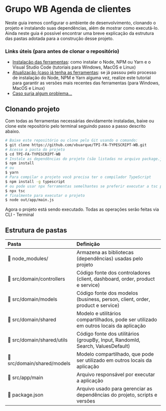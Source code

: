 # Grupo WB Agenda de clientes

Neste guia iremos configurar o ambiente de desenvolvimento, clonando o projeto e instalando suas dependências, além de mostrar como executá-lo. Ainda neste guia é possível encontrar uma breve explicação da estrutura das pastas adotada para a construção desse projeto.

### Links úteis (para antes de clonar o repositório)

- [Instalação das ferramentas](https://www.notion.so/Instala-o-das-ferramentas-405f3e8b014649cbb422dee6b5bd0535): como instalar o Node, NPM ou Yarn e o Visual Studio Code (tutoriais para Windows, MacOS e Linux)
- [Atualização (caso já tenha as ferramentas](https://www.notion.so/Atualiza-o-vers-es-diferentes-09abff4d88d44c459a7c7a925ad15bfa): se já passou pelo processo de instalação do Node, NPM e Yarn alguma vez, realize este tutorial para garantir as versões mais recentes das ferramentas (para Windows, MacOS e Linux)
- [Caso surja algum problema...](https://www.notion.so/Tive-problemas-e-agora-c67378e1319d4723a3211aad8eb987c6)

## Clonando projeto

Com todas as ferramentas necessárias devidamente instaladas, baixe ou clone este repositório pelo terminal seguindo passo a passo descrito abaixo.

```bash
# Baixe este repositório ou clone pelo Git usando o comando:
$ git clone https://github.com/vbuarque/TPI-FA-TYPESCRIPT-WB.git
# Acesse a pasta do projeto
$ cd TPI-FA-TYPESCRIPT-WB
# Instale as dependências do projeto (são listadas no arquivo package.json)
$ npm install
# ou
$ yarn
# Para compilar o projeto você precisa ter o compilador TypeScript
$ npm install -g typescript
# ou pode usar npx ferramentas semelhantes se preferir executar a tsc partir de um node_modules pacote local .
$ npx tsc
# finalmente para executar o projeto
$ node out/app/main.js
```

Agora o projeto está sendo executado. Todas as operações serão feitas via CLI - Terminal

## Estrutura de pastas

| Pasta                                       | Definição                                                                             |
| :------------------------------------------ | :------------------------------------------------------------------------------------ |
| :open_file_folder: node_modules/            | Armazena as bibliotecas (dependências) usadas pelo projeto                            |
| :open_file_folder: src/domain/controllers   | Código fonte dos controladores (client, dashboard, order, product e service)          |
| :open_file_folder: src/domain/models        | Código fonte dos modelos (business, person, client, order, product e service)         |
| :open_file_folder: src/domain/shared        | Modelo e utilitários compartilhados, pode ser utilizado em outros locais da aplicação |
| :open_file_folder: src/domain/shared/utils  | Código fonte dos utilitários (groupBy, Input, RandomId, Search, ValuesDefault)        |
| :open_file_folder: src/domain/shared/models | Modelo compartilhado, que pode ser utilizado em outros locais da aplicação            |
| :open_file_folder: src/app/main             | Arquivo responsável por executar a aplicação                                          |
| :page_facing_up:   package.json             | Arquivo usado para gerenciar as dependências do projeto, scripts e versões            |
